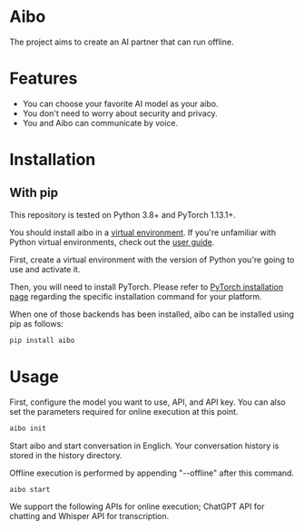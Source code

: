 # Aibo

The project aims to create an AI partner that can run offline.

# Features

- You can choose your favorite AI model as your aibo.
- You don't need to worry about security and privacy.
- You and Aibo can communicate by voice.

# Installation

## With pip

This repository is tested on Python 3.8+ and PyTorch 1.13.1+.

You should install aibo in a [virtual environment](https://docs.python.org/3/library/venv.html). If you're unfamiliar with Python virtual environments, check out the [user guide](https://packaging.python.org/guides/installing-using-pip-and-virtual-environments/).

First, create a virtual environment with the version of Python you're going to use and activate it.

Then, you will need to install PyTorch.
Please refer to [PyTorch installation page](https://pytorch.org/get-started/locally/#start-locally) regarding the specific installation command for your platform.

When one of those backends has been installed, aibo can be installed using pip as follows:

```bash
pip install aibo
```

# Usage

First, configure the model you want to use, API, and API key. You can also set the parameters required for online execution at this point.

```bash
aibo init
```

Start aibo and start conversation in Englich. Your conversation history is stored in the history directory.

Offline execution is performed by appending "--offline" after this command.

```bash
aibo start
```

We support the following APIs for online execution;
ChatGPT API for chatting and Whisper API for transcription.
